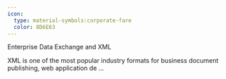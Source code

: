 ```yaml
---
icon:
  type: material-symbols:corporate-fare
  color: 8D6E63
---
```


Enterprise Data Exchange and XML

XML is one of the most popular industry formats for business document publishing, web application de ... 

